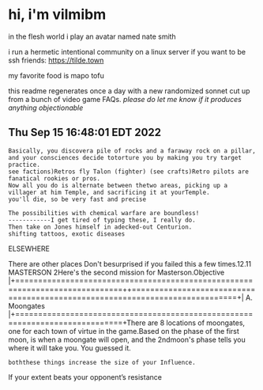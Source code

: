 # hi, i'm vilmibm

in the flesh world i play an avatar named nate smith

i run a hermetic intentional community on a linux server if you want to be ssh friends: https://tilde.town

my favorite food is mapo tofu

this readme regenerates once a day with a new randomized sonnet cut up from a bunch of video game FAQs.
_please do let me know if it produces anything objectionable_

## Thu Sep 15 16:48:01 EDT 2022

    Basically, you discovera pile of rocks and a faraway rock on a pillar, and your consciences decide totorture you by making you try target practice.
    see factions)Retros fly Talon (fighter) (see crafts)Retro pilots are fanatical rookies or pros.
    Now all you do is alternate between thetwo areas, picking up a villager at him Temple, and sacrificing it at yourTemple.
    you'll die, so be very fast and precise
    
    The possibilities with chemical warfare are boundless!
    ------------I get tired of typing these, I really do.
    Then take on Jones himself in adecked-out Centurion.
    shifting tattoos, exotic diseases
    
      ELSEWHERE  There are other places
    Don't besurprised if you failed this a few times.12.11 MASTERSON 2Here's the second mission for Masterson.Objective
    |+=============================================================================++=============================================================================+| A. Moongates |+=============================================================================+There are 8 locations of moongates, one for each town of virtue in the game.Based on the phase of the first moon, is when a moongate will open, and the 2ndmoon's phase tells you where it will take you.
    You guessed it.
    
    boththese things increase the size of your Influence.
     If your extent beats your opponent’s resistance
